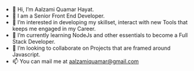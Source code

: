- 👋 Hi, I’m Aalzami Quamar Hayat.
- 💼 I am a Senior Front End Developer.
- 👀 I’m interested in developing my skillset, interact with new Tools that keeps me engaged in my Career.
- 🌱 I’m currently learning NodeJs and other essentials to become a Full Stack Developer.
- 💞️ I’m looking to collaborate on Projects that are framed around Javascript.
- 📫 You can mail me at aalzamiquamar@gmail.com
